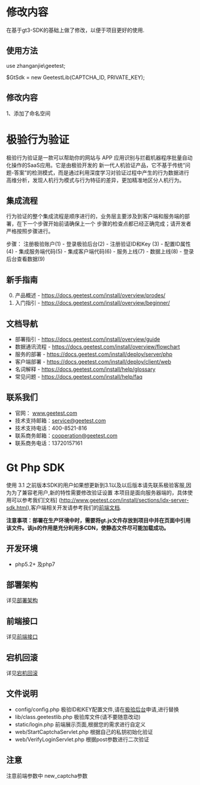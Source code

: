 修改内容
========
在基于gt3-SDK的基础上做了修改，以便于项目更好的使用.


使用方法
--------
use zhanganjie\geetest;

$GtSdk = new GeetestLib(CAPTCHA_ID, PRIVATE_KEY);


修改内容
--------
1、添加了命名空间



极验行为验证
========
极验行为验证是一款可以帮助你的网站与 APP 应用识别与拦截机器程序批量自动化操作的SaaS应用。它是由极验开发的
新一代人机验证产品，它不基于传统“问题-答案”的检测模式，而是通过利用深度学习对验证过程中产生的行为数据进行
高维分析，发现人机行为模式与行为特征的差异，更加精准地区分人机行为。


集成流程
--------
行为验证的整个集成流程是顺序进行的，业务层主要涉及到客户端和服务端的部署，在下一个步骤开始前请确保上一个
步骤的检查点都已经正确完成；请开发者严格按照步骤进行。

步骤： 注册极验账户(1) - 登录极验后台(2) - 注册验证ID和Key (3) - 配置ID属性(4) - 集成服务端代码(5) -  集成客户端代码(6) - 服务上线(7) - 数据上线(8) - 登录后台查看数据(9)


新手指南
--------
0. 产品概述 - https://docs.geetest.com/install/overview/prodes/
1. 入门指引 - https://docs.geetest.com/install/overview/beginner/


文档导航
--------
* 部署指引 - https://docs.geetest.com/install/overview/guide
* 数据通讯流程 - https://docs.geetest.com/install/overview/flowchart
* 服务的部署 - https://docs.geetest.com/install/deploy/server/php
* 客户端部署 - https://docs.geetest.com/install/deploy/client/web
* 名词解释 - https://docs.geetest.com/install/help/glossary
* 常见问题 - https://docs.geetest.com/install/help/faq


联系我们
--------
* 官网： www.geetest.com
* 技术支持邮箱：service@geetest.com
* 技术支持电话：400-8521-816
* 联系商务邮箱：cooperation@geetest.com
* 联系商务电话：13720157161


Gt Php SDK
===============
使用 3.1 之前版本SDK的用户如果想更新到3.1以及以后版本请先联系极验客服,因为为了兼容老用户,新的特性需要修改验证设置
本项目是面向服务器端的，具体使用可以参考我们[文档] (http://www.geetest.com/install/sections/idx-server-sdk.html),客户端相关开发请参考我们的[前端文档](http://www.geetest.com/install/).

**注意事项：部署在生产环境中时，需要将gt.js文件存放到项目中并在页面中引用该文件。该js的作用是充分利用多CDN，使静态文件尽可能加载成功。**

开发环境
----------------

 - php5.2+ 及php7


部署架构
---------------
详见[部署架构](http://www.geetest.com/install/sections/idx-basic-introduction.html#id7)


前端接口
-------------------
详见[前端接口](http://www.geetest.com/install/sections/idx-client-sdk.html#config-para)

宕机回滚
--------------
详见[宕机回滚](http://www.geetest.com/install/sections/idx-basic-introduction.html#id8)


文件说明
---------------
 - config/config.php 极验ID和KEY配置文件,请在[极验后台](http://account.geetest.com)申请,进行替换
 - lib/class.geetestlib.php 极验库文件(请不要随意改动)
 - static/login.php 前端展示页面,根据您的需求进行自定义
 - web/StartCaptchaServlet.php 根据自己的私钥初始化验证
 - web/VerifyLoginServlet.php 根据post参数进行二次验证



注意
--------------
注意前端参数中 new_captcha参数
